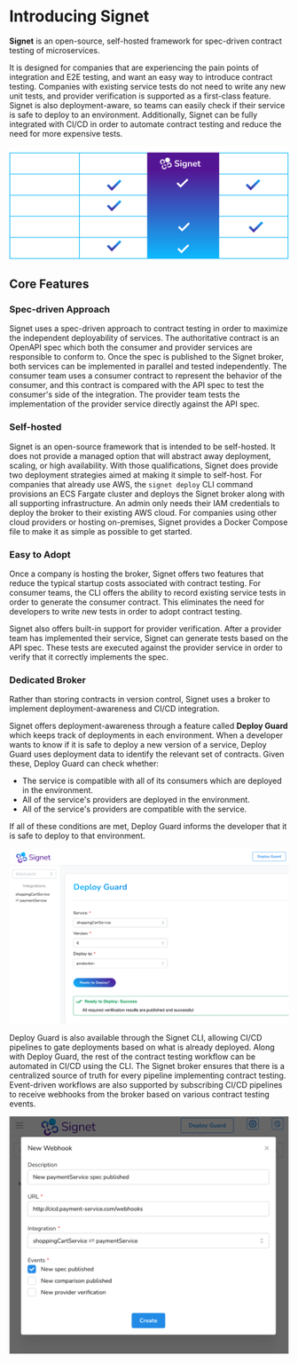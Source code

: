 # Introducing Signet

**Signet** is an open-source, self-hosted framework for spec-driven contract testing of microservices.

It is designed for companies that are experiencing the pain points of integration and E2E testing, and want an easy way to introduce contract testing.
Companies with existing service tests do not need to write any new unit tests, and provider verification is supported as a first-class feature.
Signet is also deployment-aware, so teams can easily check if their service is safe to deploy to an environment.
Additionally, Signet can be fully integrated with CI/CD in order to automate contract testing and reduce the need for more expensive tests.

![comparison with other solutions](../../assets/signet_comparison.png)

## Core Features

### Spec-driven Approach

Signet uses a spec-driven approach to contract testing in order to maximize the independent deployability of services.
The authoritative contract is an OpenAPI spec which both the consumer and provider services are responsible to conform to.
Once the spec is published to the Signet broker, both services can be implemented in parallel and tested independently.
The consumer team uses a consumer contract to represent the behavior of the consumer, and this contract is compared with the API spec to test the consumer's side of the integration.
The provider team tests the implementation of the provider service directly against the API spec.

### Self-hosted

Signet is an open-source framework that is intended to be self-hosted.
It does not provide a managed option that will abstract away deployment, scaling, or high availability.
With those qualifications, Signet does provide two deployment strategies aimed at making it simple to self-host.
For companies that already use AWS, the `signet deploy` CLI command provisions an ECS Fargate cluster and deploys the Signet broker along with all supporting infrastructure.
An admin only needs their IAM credentials to deploy the broker to their existing AWS cloud.
For companies using other cloud providers or hosting on-premises, Signet provides a Docker Compose file to make it as simple as possible to get started.

### Easy to Adopt

Once a company is hosting the broker, Signet offers two features that reduce the typical startup costs associated with contract testing.
For consumer teams, the CLI offers the ability to record existing service tests in order to generate the consumer contract.
This eliminates the need for developers to write new tests in order to adopt contract testing.

Signet also offers built-in support for provider verification.
After a provider team has implemented their service, Signet can generate tests based on the API spec.
These tests are executed against the provider service in order to verify that it correctly implements the spec.

### Dedicated Broker

Rather than storing contracts in version control, Signet uses a broker to implement deployment-awareness and CI/CD integration.

Signet offers deployment-awareness through a feature called **Deploy Guard** which keeps track of deployments in each environment.
When a developer wants to know if it is safe to deploy a new version of a service, Deploy Guard uses deployment data to identify the relevant set of contracts.
Given these, Deploy Guard can check whether:
- The service is compatible with all of its consumers which are deployed in the environment.
- All of the service's providers are deployed in the environment.
- All of the service's providers are compatible with the service.

If all of these conditions are met, Deploy Guard informs the developer that it is safe to deploy to that environment.

![deploy guard](../../assets/deploy_guard.png)

Deploy Guard is also available through the Signet CLI, allowing CI/CD pipelines to gate deployments based on what is already deployed.
Along with Deploy Guard, the rest of the contract testing workflow can be automated in CI/CD using the CLI.
The Signet broker ensures that there is a centralized source of truth for every pipeline implementing contract testing.
Event-driven workflows are also supported by subscribing CI/CD pipelines to receive webhooks from the broker based on various contract testing events.

![deploy guard](../../assets/webhook.png)
